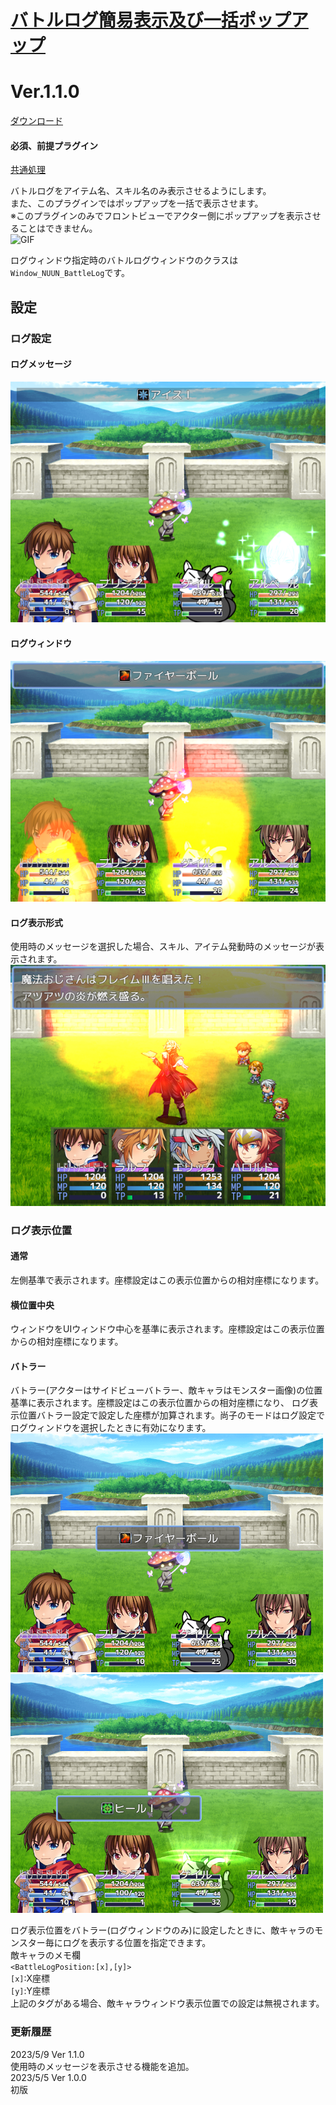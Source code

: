 # [バトルログ簡易表示及び一括ポップアップ](https://raw.githubusercontent.com/nuun888/MZ/master/NUUN_BattleLogSimpleDisplayPopupBatch.js)
# Ver.1.1.0
[ダウンロード](https://raw.githubusercontent.com/nuun888/MZ/master/NUUN_BattleLogSimpleDisplayPopupBatch.js)  
#### 必須、前提プラグイン
[共通処理](https://github.com/nuun888/MZ/blob/master/README/Base.md)  

バトルログをアイテム名、スキル名のみ表示させるようにします。  
また、このプラグインではポップアップを一括で表示させます。  
※このプラグインのみでフロントビューでアクター側にポップアップを表示させることはできません。  
![GIF](img/BattleLogSimpleDisplayPopupBatch.gif)  

ログウィンドウ指定時のバトルログウィンドウのクラスは`Window_NUUN_BattleLog`です。  

## 設定
### ログ設定
#### ログメッセージ  
![画像](img/BattleLogSimpleDisplayPopupBatch1.png)  

#### ログウィンドウ  
![画像](img/BattleLogSimpleDisplayPopupBatch2.png)  

#### ログ表示形式
使用時のメッセージを選択した場合、スキル、アイテム発動時のメッセージが表示されます。  
![画像](img/BattleLogSimpleDisplayPopupBatch5.png)  

### ログ表示位置
#### 通常
左側基準で表示されます。座標設定はこの表示位置からの相対座標になります。  
#### 横位置中央
ウィンドウをUIウィンドウ中心を基準に表示されます。座標設定はこの表示位置からの相対座標になります。  
#### バトラー
バトラー(アクターはサイドビューバトラー、敵キャラはモンスター画像)の位置基準に表示されます。座標設定はこの表示位置からの相対座標になり、
ログ表示位置バトラー設定で設定した座標が加算されます。尚子のモードはログ設定でログウィンドウを選択したときに有効になります。    
![画像](img/BattleLogSimpleDisplayPopupBatch3.png)  
![画像](img/BattleLogSimpleDisplayPopupBatch4.png)  

ログ表示位置をバトラー(ログウィンドウのみ)に設定したときに、敵キャラのモンスター毎にログを表示する位置を指定できます。  
敵キャラのメモ欄  
`<BattleLogPosition:[x],[y]>`  
`[x]`:X座標  
`[y]`:Y座標  
上記のタグがある場合、敵キャラウィンドウ表示位置での設定は無視されます。  

### 更新履歴
2023/5/9 Ver 1.1.0  
使用時のメッセージを表示させる機能を追加。  
2023/5/5 Ver 1.0.0  
初版  
